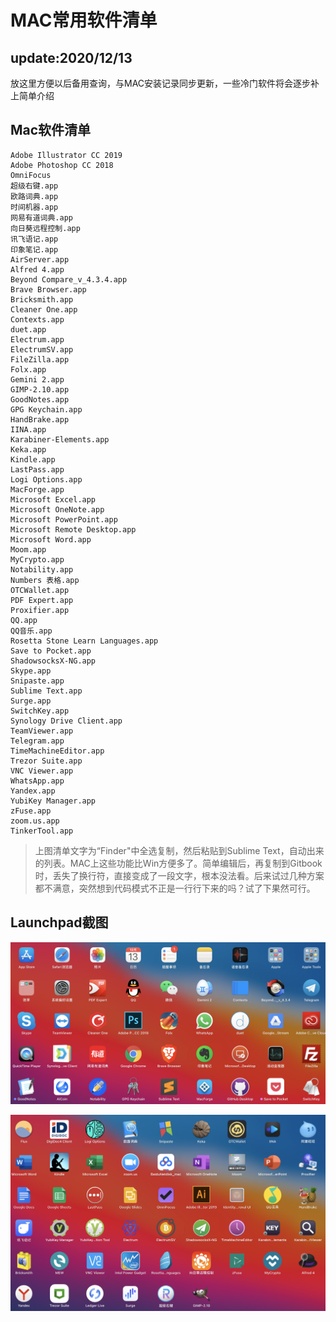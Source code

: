 # MAC常用软件清单

## update:2020/12/13

放这里方便以后备用查询，与MAC安装记录同步更新，一些冷门软件将会逐步补上简单介绍

## Mac软件清单

```text
Adobe Illustrator CC 2019
Adobe Photoshop CC 2018
OmniFocus
超级右键.app
欧路词典.app
时间机器.app
网易有道词典.app
向日葵远程控制.app
讯飞语记.app
印象笔记.app
AirServer.app
Alfred 4.app
Beyond Compare_v_4.3.4.app
Brave Browser.app
Bricksmith.app
Cleaner One.app
Contexts.app
duet.app
Electrum.app
ElectrumSV.app
FileZilla.app
Folx.app
Gemini 2.app
GIMP-2.10.app
GoodNotes.app
GPG Keychain.app
HandBrake.app
IINA.app
Karabiner-Elements.app
Keka.app
Kindle.app
LastPass.app
Logi Options.app
MacForge.app
Microsoft Excel.app
Microsoft OneNote.app
Microsoft PowerPoint.app
Microsoft Remote Desktop.app
Microsoft Word.app
Moom.app
MyCrypto.app
Notability.app
Numbers 表格.app
OTCWallet.app
PDF Expert.app
Proxifier.app
QQ.app
QQ音乐.app
Rosetta Stone Learn Languages.app
Save to Pocket.app
ShadowsocksX-NG.app
Skype.app
Snipaste.app
Sublime Text.app
Surge.app
SwitchKey.app
Synology Drive Client.app
TeamViewer.app
Telegram.app
TimeMachineEditor.app
Trezor Suite.app
VNC Viewer.app
WhatsApp.app
Yandex.app
YubiKey Manager.app
zFuse.app
zoom.us.app
TinkerTool.app
```

> 上图清单文字为“Finder"中全选复制，然后粘贴到Sublime Text，自动出来的列表。MAC上这些功能比Win方便多了。简单编辑后，再复制到Gitbook时，丢失了换行符，直接变成了一段文字，根本没法看。后来试过几种方案都不满意，突然想到代码模式不正是一行行下来的吗？试了下果然可行。

## Launchpad截图

![](../.gitbook/assets/image%20%2811%29.png)

![](../.gitbook/assets/image%20%2810%29.png)

